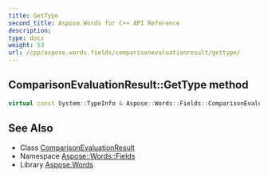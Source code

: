 ```yaml
---
title: GetType
second_title: Aspose.Words for C++ API Reference
description: 
type: docs
weight: 53
url: /cpp/aspose.words.fields/comparisonevaluationresult/gettype/
---
```

## ComparisonEvaluationResult::GetType method




```cpp
virtual const System::TypeInfo & Aspose::Words::Fields::ComparisonEvaluationResult::GetType() const override
```

## See Also

* Class [ComparisonEvaluationResult](../)
* Namespace [Aspose::Words::Fields](../../)
* Library [Aspose.Words](../../../)
